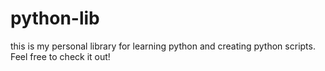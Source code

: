 # python-lib
this is my personal library for learning python and creating python scripts. Feel free to check it out!
